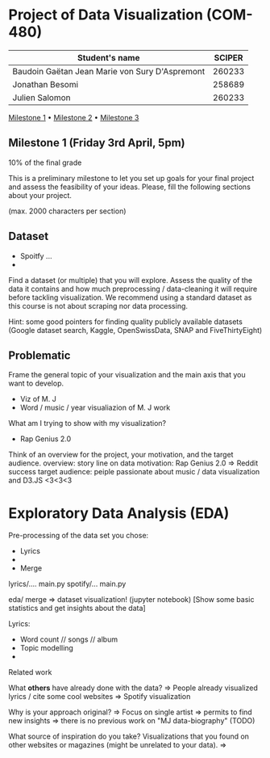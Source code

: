 # Project of Data Visualization (COM-480)

| Student's name | SCIPER |
| -------------- | ------ |
|Baudoin Gaëtan Jean Marie von Sury D'Aspremont|260233|
|Jonathan Besomi|258689 |
|Julien Salomon |260233 |


[Milestone 1](#milestone-1-friday-3rd-april-5pm) • [Milestone 2](#milestone-2-friday-1st-may-5pm) • [Milestone 3](#milestone-3-thursday-28th-may-5pm)

## Milestone 1 (Friday 3rd April, 5pm)

10% of the final grade

This is a preliminary milestone to let you set up goals for your final project and assess the feasibility of your ideas. Please, fill the following sections about your project.

(max. 2000 characters per section)

## Dataset

- Spoitfy ...
-


Find a dataset (or multiple) that you will explore. Assess the quality of the data it contains and how much preprocessing / data-cleaning it will require before tackling visualization. We recommend using a standard dataset as this course is not about scraping nor data processing.

Hint: some good pointers for finding quality publicly available datasets (Google dataset search, Kaggle, OpenSwissData, SNAP and FiveThirtyEight)

## Problematic

Frame the general topic of your visualization and the main axis that you want to develop.

- Viz of M. J
- Word / music / year visualiazion of M. J work  


What am I trying to show with my visualization?
- Rap Genius 2.0

Think of an overview for the project, your motivation, and the target audience.
overview: story line  on data
motivation: Rap Genius 2.0 => Reddit success
target audience: peiple passionate about music / data visualization and D3.JS <3<3<3


# Exploratory Data Analysis (EDA)
Pre-processing of the data set you chose:
   - Lyrics
   -
   - Merge

lyrics/.... main.py
spotify/... main.py

eda/ merge => dataset visualization! (jupyter notebook) [Show some basic statistics and get insights about the data]

Lyrics:
   - Word count // songs // album
   - Topic modelling
   - 

Related work

What **others** have already done with the data?
   => People already visualized lyrics / cite some cool websites
   => Spotify visualization

Why is your approach original?
   => Focus on single artist => permits to find new insights
   => there is no previous work on "MJ data-biography" (TODO)

What source of inspiration do you take? Visualizations that you found on other websites or magazines (might be unrelated to your data).
   =>
